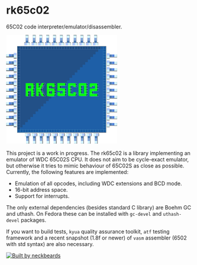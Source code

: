 # rk65c02
65C02 code interpreter/emulator/disassembler.

![rk65c02 logo](https://raw.githubusercontent.com/rkujawa/rk65c02/master/res/rk65c02_small.png)

This project is a work in progress. The rk65c02 is a library implementing an
emulator of WDC 65C02S CPU. It does not aim to be cycle-exact emulator, but
otherwise it tries to mimic behaviour of 65C02S as close as possible. 
Currently, the following features are implemented:
- Emulation of all opcodes, including WDC extensions and BCD mode.
- 16-bit address space.
- Support for interrupts.

The only external dependencies (besides standard C library) are Boehm GC and
uthash.
On Fedora these can be installed with `gc-devel` and `uthash-devel` packages.

If you want to build tests, `kyua` quality assurance toolkit, `atf` testing
framework and a recent snapshot (1.8f or newer) of `vasm` assembler (6502
with std syntax) are also necessary.

[![Built by neckbeards](https://forthebadge.com/images/badges/built-by-neckbeards.svg)](https://forthebadge.com)

